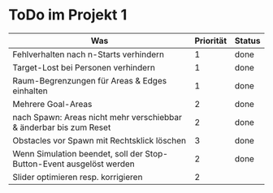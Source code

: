 # ToDo im Projekt 1

Was | Priorität | Status
--- | --- | ---
Fehlverhalten nach n-Starts verhindern | 1 | done | 
Target-Lost bei Personen verhindern | 1 | done | 
Raum-Begrenzungen für Areas & Edges einhalten | 1 | done | 
Mehrere Goal-Areas | 2 |  done | 
nach Spawn: Areas nicht mehr verschiebbar & änderbar bis zum Reset | 2 | done | 
Obstacles vor Spawn mit Rechtsklick löschen | 3 | done | 
Wenn Simulation beendet, soll der Stop-Button-Event ausgelöst werden | 2 | done | 
Slider optimieren resp. korrigieren | 2 |  |